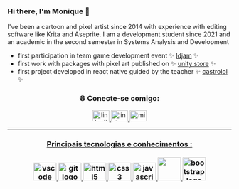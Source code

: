### Hi there, I'm Monique 👋

I've been a cartoon and pixel artist since 2014 with experience with editing software like Krita and Aseprite.
I am a development student since 2021 and an academic in the second semester in Systems Analysis and Development
- first participation in team game development event  ✨  [ldjam](https://ldjam.com/) ✨
- first work with packages with pixel art published on ✨ [unity store](https://assetstore.unity.com/) ✨
- first project developed in react native guided by the teacher ✨ [castrolol](https://github.com/castrolol) ✨


<section align="center"><h3>🌐 Conecte-se comigo:</h3> 
  <a href="https://www.linkedin.com/in/monique-silva-166718247/" target="_blank">
    <img src="https://raw.githubusercontent.com/maurodesouza/profile-readme-generator/master/src/assets/icons/social/linkedin/default.svg" width="38" height="25"            alt="linkedin logo"  />
  </a>
  <a href="https://www.instagram.com/pixelrizza/" target="_blank">
    <img src="https://raw.githubusercontent.com/maurodesouza/profile-readme-generator/master/src/assets/icons/social/instagram/default.svg" width="38" height="25"          alt="instagram logo"  />
  </a>
  <a href="rizzarddirizu@gmail.com" target="_blank">
    <img src="https://raw.githubusercontent.com/maurodesouza/profile-readme-generator/master/src/assets/icons/social/microsoft-outlook/default.svg" width="38"             height="25" alt="microsoft-outlook logo"  />
</section>

---
 

####


<div align="center">
<h3> Principais tecnologias e conhecimentos : <br> <br>
  <img src="https://cdn.jsdelivr.net/gh/devicons/devicon/icons/vscode/vscode-original.svg" height="40" width="52" alt="vscode logo"  />
  <img src="https://cdn.jsdelivr.net/gh/devicons/devicon/icons/git/git-original.svg" height="40" width="52" alt="git logo"  />
  <img src="https://cdn.jsdelivr.net/gh/devicons/devicon/icons/html5/html5-original.svg" height="40" width="52" alt="html5 logo"  />
  <img src="https://cdn.jsdelivr.net/gh/devicons/devicon/icons/css3/css3-original.svg" height="40" width="52" alt="css3 logo"  />
  <img src="https://cdn.jsdelivr.net/gh/devicons/devicon/icons/javascript/javascript-original.svg" height="40" width="52" alt="javascript logo"  />
  <img src="https://cdn.jsdelivr.net/gh/devicons/devicon/icons/react/react-original.svg" heigth="40" width="52" al="React logo" />
  <img src="https://cdn.jsdelivr.net/gh/devicons/devicon/icons/bootstrap/bootstrap-original.png" heigth="40" width="52" alt="bootstrap logo" />
          
</h3>

###

<!--
**Rizzardd/Rizzardd** is a ✨ _special_ ✨ repository because its `README.md` (this file) appears on your GitHub profile.

Here are some ideas to get you started:

- 🔭 I’m currently working on ...
- 🌱 I’m currently learning ...
- 👯 I’m looking to collaborate on ...
- 🤔 I’m looking for help with ...
- 💬 Ask me about ...
- 📫 How to reach me: ...
- 😄 Pronouns: ...
- ⚡ Fun fact: ...
-->
